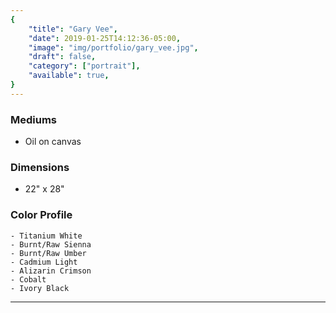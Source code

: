 ```yaml
---
{
    "title": "Gary Vee",
    "date": 2019-01-25T14:12:36-05:00,
    "image": "img/portfolio/gary_vee.jpg",
    "draft": false,
    "category": ["portrait"],
    "available": true,
}
---
```


### Mediums
- Oil on canvas

### Dimensions
- 22" x 28"

### Color Profile
    - Titanium White
	- Burnt/Raw Sienna
	- Burnt/Raw Umber
	- Cadmium Light
	- Alizarin Crimson 
	- Cobalt 
	- Ivory Black


---